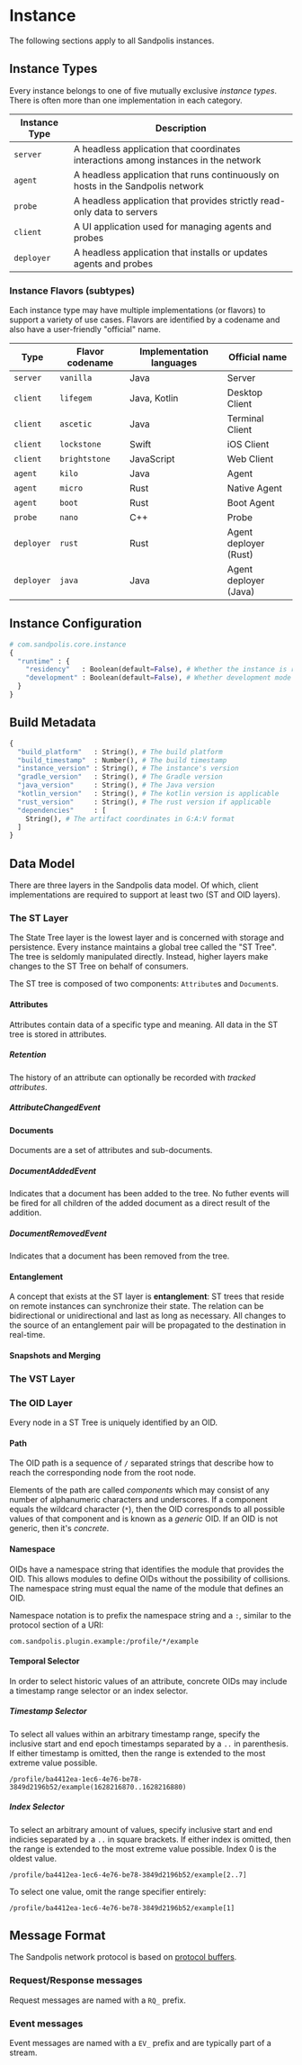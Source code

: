 # Instance

The following sections apply to all Sandpolis instances.

## Instance Types

Every instance belongs to one of five mutually exclusive _instance types_. There
is often more than one implementation in each category.

| Instance Type | Description                                                                         |
| ------------- | ----------------------------------------------------------------------------------- |
| `server`      | A headless application that coordinates interactions among instances in the network |
| `agent`       | A headless application that runs continuously on hosts in the Sandpolis network     |
| `probe`       | A headless application that provides strictly read-only data to servers             |
| `client`      | A UI application used for managing agents and probes                                |
| `deployer`    | A headless application that installs or updates agents and probes                   |

### Instance Flavors (subtypes)

Each instance type may have multiple implementations (or flavors) to support a
variety of use cases. Flavors are identified by a codename and also have a
user-friendly "official" name.

| Type       | Flavor codename | Implementation languages | Official name         |
| ---------- | --------------- | ------------------------ | --------------------- |
| `server`   | `vanilla`       | Java                     | Server                |
| `client`   | `lifegem`       | Java, Kotlin             | Desktop Client        |
| `client`   | `ascetic`       | Java                     | Terminal Client       |
| `client`   | `lockstone`     | Swift                    | iOS Client            |
| `client`   | `brightstone`   | JavaScript               | Web Client            |
| `agent`    | `kilo`          | Java                     | Agent                 |
| `agent`    | `micro`         | Rust                     | Native Agent          |
| `agent`    | `boot`          | Rust                     | Boot Agent            |
| `probe`    | `nano`          | C++                      | Probe                 |
| `deployer` | `rust`          | Rust                     | Agent deployer (Rust) |
| `deployer` | `java`          | Java                     | Agent deployer (Java) |

## Instance Configuration

```py
# com.sandpolis.core.instance
{
  "runtime" : {
    "residency"   : Boolean(default=False), # Whether the instance is running in a container
    "development" : Boolean(default=False), # Whether development mode is enabled
  }
}
```

## Build Metadata

```py
{
  "build_platform"   : String(), # The build platform
  "build_timestamp"  : Number(), # The build timestamp
  "instance_version" : String(), # The instance's version
  "gradle_version"   : String(), # The Gradle version
  "java_version"     : String(), # The Java version
  "kotlin_version"   : String(), # The kotlin version is applicable
  "rust_version"     : String(), # The rust version if applicable
  "dependencies"     : [
    String(), # The artifact coordinates in G:A:V format
  ]
}
```

## Data Model

There are three layers in the Sandpolis data model. Of which, client
implementations are required to support at least two (ST and OID layers).

### The ST Layer

The State Tree layer is the lowest layer and is concerned with storage and
persistence. Every instance maintains a global tree called the "ST Tree". The
tree is seldomly manipulated directly. Instead, higher layers make changes to
the ST Tree on behalf of consumers.

The ST tree is composed of two components: `Attribute`s and `Document`s.

#### Attributes

Attributes contain data of a specific type and meaning. All data in the ST tree
is stored in attributes.

##### Retention

The history of an attribute can optionally be recorded with _tracked
attributes_.

##### AttributeChangedEvent

#### Documents

Documents are a set of attributes and sub-documents.

##### DocumentAddedEvent

Indicates that a document has been added to the tree. No futher events will be
fired for all children of the added document as a direct result of the addition.

##### DocumentRemovedEvent

Indicates that a document has been removed from the tree.

#### Entanglement

A concept that exists at the ST layer is **entanglement**: ST trees that reside
on remote instances can synchronize their state. The relation can be
bidirectional or unidirectional and last as long as necessary. All changes to
the source of an entanglement pair will be propagated to the destination in
real-time.

#### Snapshots and Merging

### The VST Layer

### The OID Layer

Every node in a ST Tree is uniquely identified by an OID.

#### Path

The OID path is a sequence of `/` separated strings that describe how to reach
the corresponding node from the root node.

Elements of the path are called _components_ which may consist of any number of
alphanumeric characters and underscores. If a component equals the wildcard
character (`*`), then the OID corresponds to all possible values of that
component and is known as a _generic_ OID. If an OID is not generic, then it's
_concrete_.

#### Namespace

OIDs have a namespace string that identifies the module that provides the OID.
This allows modules to define OIDs without the possibility of collisions. The
namespace string must equal the name of the module that defines an OID.

Namespace notation is to prefix the namespace string and a `:`, similar to the
protocol section of a URI:

```
com.sandpolis.plugin.example:/profile/*/example
```

#### Temporal Selector

In order to select historic values of an attribute, concrete OIDs may include a
timestamp range selector or an index selector.

##### Timestamp Selector

To select all values within an arbitrary timestamp range, specify the inclusive
start and end epoch timestamps separated by a `..` in parenthesis. If either
timestamp is omitted, then the range is extended to the most extreme value
possible.

```
/profile/ba4412ea-1ec6-4e76-be78-3849d2196b52/example(1628216870..1628216880)
```

##### Index Selector

To select an arbitrary amount of values, specify inclusive start and end
indicies separated by a `..` in square brackets. If either index is omitted,
then the range is extended to the most extreme value possible. Index 0 is the
oldest value.

```
/profile/ba4412ea-1ec6-4e76-be78-3849d2196b52/example[2..7]
```

To select one value, omit the range specifier entirely:

```
/profile/ba4412ea-1ec6-4e76-be78-3849d2196b52/example[1]
```

## Message Format

The Sandpolis network protocol is based on
[protocol buffers](https://github.com/protocolbuffers/protobuf).

### Request/Response messages

Request messages are named with a `RQ_` prefix.

### Event messages

Event messages are named with a `EV_` prefix and are typically part of a stream.

